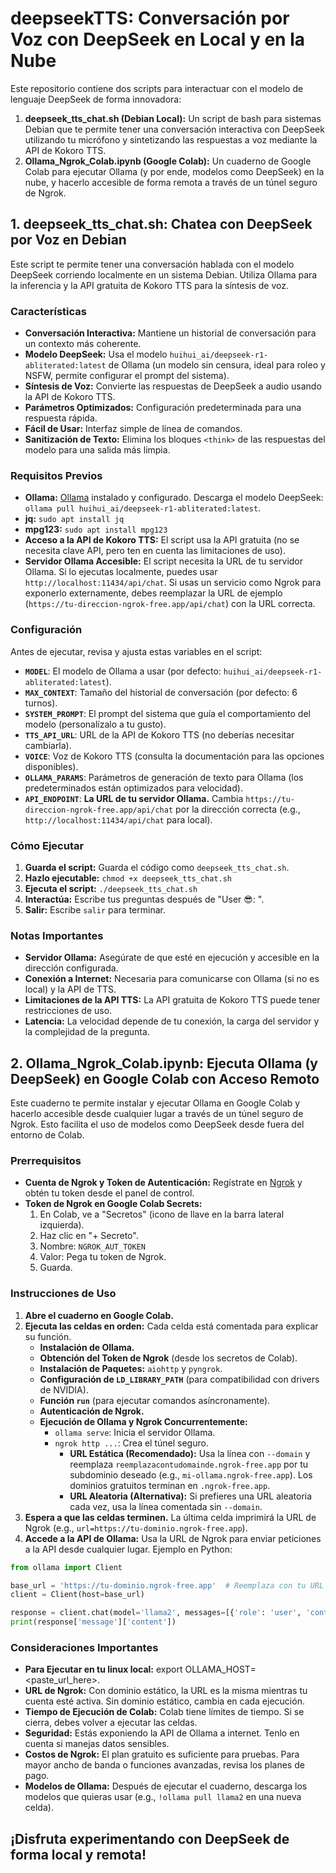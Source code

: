 # deepseekTTS: Conversación por Voz con DeepSeek en Local y en la Nube

Este repositorio contiene dos scripts para interactuar con el modelo de lenguaje DeepSeek de forma innovadora:

1. **deepseek_tts_chat.sh (Debian Local):** Un script de bash para sistemas Debian que te permite tener una conversación interactiva con DeepSeek utilizando tu micrófono y sintetizando las respuestas a voz mediante la API de Kokoro TTS.
2. **Ollama_Ngrok_Colab.ipynb (Google Colab):** Un cuaderno de Google Colab para ejecutar Ollama (y por ende, modelos como DeepSeek) en la nube, y hacerlo accesible de forma remota a través de un túnel seguro de Ngrok.

## 1. deepseek_tts_chat.sh: Chatea con DeepSeek por Voz en Debian

Este script te permite tener una conversación hablada con el modelo DeepSeek corriendo localmente en un sistema Debian. Utiliza Ollama para la inferencia y la API gratuita de Kokoro TTS para la síntesis de voz.

### Características

- **Conversación Interactiva:** Mantiene un historial de conversación para un contexto más coherente.
- **Modelo DeepSeek:** Usa el modelo `huihui_ai/deepseek-r1-abliterated:latest` de Ollama (un modelo sin censura, ideal para roleo y NSFW, permite configurar el prompt del sistema).
- **Síntesis de Voz:** Convierte las respuestas de DeepSeek a audio usando la API de Kokoro TTS.
- **Parámetros Optimizados:** Configuración predeterminada para una respuesta rápida.
- **Fácil de Usar:** Interfaz simple de línea de comandos.
- **Sanitización de Texto:** Elimina los bloques `<think>` de las respuestas del modelo para una salida más limpia.

### Requisitos Previos

- **Ollama:** [Ollama](https://ollama.com/) instalado y configurado. Descarga el modelo DeepSeek: `ollama pull huihui_ai/deepseek-r1-abliterated:latest`.
- **jq:** `sudo apt install jq`
- **mpg123:** `sudo apt install mpg123`
- **Acceso a la API de Kokoro TTS:** El script usa la API gratuita (no se necesita clave API, pero ten en cuenta las limitaciones de uso).
- **Servidor Ollama Accesible:** El script necesita la URL de tu servidor Ollama. Si lo ejecutas localmente, puedes usar `http://localhost:11434/api/chat`. Si usas un servicio como Ngrok para exponerlo externamente, debes reemplazar la URL de ejemplo (`https://tu-direccion-ngrok-free.app/api/chat`) con la URL correcta.

### Configuración

Antes de ejecutar, revisa y ajusta estas variables en el script:

- **`MODEL`**: El modelo de Ollama a usar (por defecto: `huihui_ai/deepseek-r1-abliterated:latest`).
- **`MAX_CONTEXT`**: Tamaño del historial de conversación (por defecto: 6 turnos).
- **`SYSTEM_PROMPT`**: El prompt del sistema que guía el comportamiento del modelo (personalízalo a tu gusto).
- **`TTS_API_URL`**: URL de la API de Kokoro TTS (no deberías necesitar cambiarla).
- **`VOICE`**: Voz de Kokoro TTS (consulta la documentación para las opciones disponibles).
- **`OLLAMA_PARAMS`**: Parámetros de generación de texto para Ollama (los predeterminados están optimizados para velocidad).
- **`API_ENDPOINT`**: **La URL de tu servidor Ollama.** Cambia `https://tu-direccion-ngrok-free.app/api/chat` por la dirección correcta (e.g., `http://localhost:11434/api/chat` para local).

### Cómo Ejecutar

1. **Guarda el script:** Guarda el código como `deepseek_tts_chat.sh`.
2. **Hazlo ejecutable:** `chmod +x deepseek_tts_chat.sh`
3. **Ejecuta el script:** `./deepseek_tts_chat.sh`
4. **Interactúa:** Escribe tus preguntas después de "User 😎: ".
5. **Salir:** Escribe `salir` para terminar.

### Notas Importantes

- **Servidor Ollama:** Asegúrate de que esté en ejecución y accesible en la dirección configurada.
- **Conexión a Internet:** Necesaria para comunicarse con Ollama (si no es local) y la API de TTS.
- **Limitaciones de la API TTS:** La API gratuita de Kokoro TTS puede tener restricciones de uso.
- **Latencia:** La velocidad depende de tu conexión, la carga del servidor y la complejidad de la pregunta.

## 2. Ollama_Ngrok_Colab.ipynb: Ejecuta Ollama (y DeepSeek) en Google Colab con Acceso Remoto

Este cuaderno te permite instalar y ejecutar Ollama en Google Colab y hacerlo accesible desde cualquier lugar a través de un túnel seguro de Ngrok. Esto facilita el uso de modelos como DeepSeek desde fuera del entorno de Colab.

### Prerrequisitos

- **Cuenta de Ngrok y Token de Autenticación:** Regístrate en [Ngrok](https://ngrok.com/) y obtén tu token desde el panel de control.
- **Token de Ngrok en Google Colab Secrets:**
  1. En Colab, ve a "Secretos" (icono de llave en la barra lateral izquierda).
  2. Haz clic en "+ Secreto".
  3. Nombre: `NGROK_AUT_TOKEN`
  4. Valor: Pega tu token de Ngrok.
  5. Guarda.

### Instrucciones de Uso

1. **Abre el cuaderno en Google Colab.**
2. **Ejecuta las celdas en orden:** Cada celda está comentada para explicar su función.
   - **Instalación de Ollama.**
   - **Obtención del Token de Ngrok** (desde los secretos de Colab).
   - **Instalación de Paquetes:** `aiohttp` y `pyngrok`.
   - **Configuración de `LD_LIBRARY_PATH`** (para compatibilidad con drivers de NVIDIA).
   - **Función `run`** (para ejecutar comandos asíncronamente).
   - **Autenticación de Ngrok.**
   - **Ejecución de Ollama y Ngrok Concurrentemente:**
     - `ollama serve`: Inicia el servidor Ollama.
     - `ngrok http ...`: Crea el túnel seguro.
       - **URL Estática (Recomendado):** Usa la línea con `--domain` y reemplaza `reemplazacontudomainde.ngrok-free.app` por tu subdominio deseado (e.g., `mi-ollama.ngrok-free.app`). Los dominios gratuitos terminan en `.ngrok-free.app`.
       - **URL Aleatoria (Alternativa):** Si prefieres una URL aleatoria cada vez, usa la línea comentada sin `--domain`.
3. **Espera a que las celdas terminen.** La última celda imprimirá la URL de Ngrok (e.g., `url=https://tu-dominio.ngrok-free.app`).
4. **Accede a la API de Ollama:** Usa la URL de Ngrok para enviar peticiones a la API desde cualquier lugar. Ejemplo en Python:

```python
from ollama import Client

base_url = 'https://tu-dominio.ngrok-free.app'  # Reemplaza con tu URL
client = Client(host=base_url)

response = client.chat(model='llama2', messages=[{'role': 'user', 'content': '¿Capital de Francia?'}])
print(response['message']['content'])
```

### Consideraciones Importantes

- **Para Ejecutar en tu linux local:** export OLLAMA_HOST=<paste_url_here>.
- **URL de Ngrok:** Con dominio estático, la URL es la misma mientras tu cuenta esté activa. Sin dominio estático, cambia en cada ejecución.
- **Tiempo de Ejecución de Colab:** Colab tiene límites de tiempo. Si se cierra, debes volver a ejecutar las celdas.
- **Seguridad:** Estás exponiendo la API de Ollama a internet. Tenlo en cuenta si manejas datos sensibles.
- **Costos de Ngrok:** El plan gratuito es suficiente para pruebas. Para mayor ancho de banda o funciones avanzadas, revisa los planes de pago.
- **Modelos de Ollama:** Después de ejecutar el cuaderno, descarga los modelos que quieras usar (e.g., `!ollama pull llama2` en una nueva celda).

## ¡Disfruta experimentando con DeepSeek de forma local y remota!
